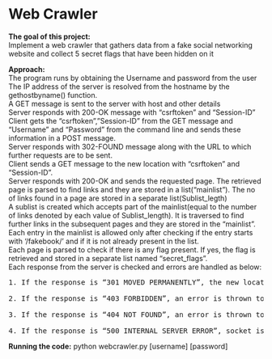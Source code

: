<H1>Web Crawler</H1>

**The goal of this project:**
<br>Implement a web crawler that gathers data from a fake social networking website and collect 5 secret flags that have been hidden on it

**Approach:**
<br>The program runs by obtaining the Username and password from the user
<br>The IP address of the server is resolved from the hostname by the gethostbyname() function.
<br>A GET message is sent to the server with host and other details
<br>Server responds with 200-OK message with “csrftoken” and “Session-ID”
<br>Client gets the “csrftoken”,”Session-ID” from the GET message and “Username” and “Password” from the command line and sends these information in a POST message.
<br>Server responds with 302-FOUND message along with the URL to which further requests are to be sent. 
<br>Client sends a GET message to the new location with “csrftoken” and “Session-ID”.
<br>Server responds with 200-OK and sends the requested page. The retrieved page is parsed to find links and they are stored in a list(“mainlist”). The no of links found in a page are stored in a separate list(Sublist_legth)
<br>A sublist is created which accepts part of the mainlist(equal to the number of links denoted by each value of Sublist_length). It is traversed to find further links in the subsequent pages and they are stored in the “mainlist”.
<br>Each entry in the mainlist is allowed only after checking if the entry starts with ‘/fakebook/’ and if it is not already present in the list.
<br>Each page is parsed to check if there is any flag present. If yes, the flag is retrieved and stored in a separate list named “secret_flags”.
<br>Each response from the server is checked and errors are handled as below:
<pre>1. If the response is “301 MOVED PERMANENTLY”, the new location is retrieved and the request is redirected.
<br>2. If the response is “403 FORBIDDEN”, an error is thrown to the user and connection is terminated.
<br>3. If the response is “404 NOT FOUND”, an error is thrown to the user and connection is terminated.
<br>4. If the response is “500 INTERNAL SERVER ERROR”, socket is re-established and the request is sent again. </pre>

**Running the code:**
python webcrawler.py [username] [password]
